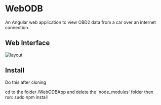 # WebODB
An Angular web application to view OBD2 data from a car over an internet connection.


## Web Interface

![layout](https://user-images.githubusercontent.com/43968309/56854440-927d9480-6904-11e9-8573-8dfb7271ade9.png)

## Install

Do this after cloning

cd to the folder /WebODBApp and delete the 'node_modules' folder then run:
sudo npm install 
